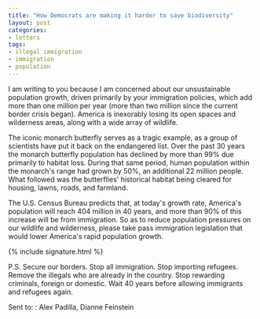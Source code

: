 ```yaml
---
title: "How Democrats are making it harder to save biodiversity"
layout: post
categories:
- letters
tags:
- illegal immigration
- immigration
- population
---
```


I am writing to you because I am concerned about our unsustainable population growth, driven primarily by your immigration policies, which add more than one million per year (more than two million since the current border crisis began). America is inexorably losing its open spaces and wilderness areas, along with a wide array of wildlife.

The iconic monarch butterfly serves as a tragic example, as a group of scientists have put it back on the endangered list. Over the past 30 years the monarch butterfly population has declined by more than 99% due primarily to habitat loss. During that same period, human population within the monarch's range had grown by 50%, an additional 22 million people. What followed was the butterflies' historical habitat being cleared for housing, lawns, roads, and farmland.

The U.S. Census Bureau predicts that, at today's growth rate, America's population will reach 404 million in 40 years, and more than 90% of this increase will be from immigration. So as to reduce population pressures on our wildlife and wilderness, please take pass immigration legislation that would lower America's rapid population growth.

{% include signature.html %}

P.S. Secure our borders. Stop all immigration. Stop importing refugees. Remove the illegals who are already in the country. Stop rewarding criminals, foreign or domestic. Wait 40 years before allowing immigrants and refugees again.

Sent to:
: Alex Padilla, Dianne Feinstein
